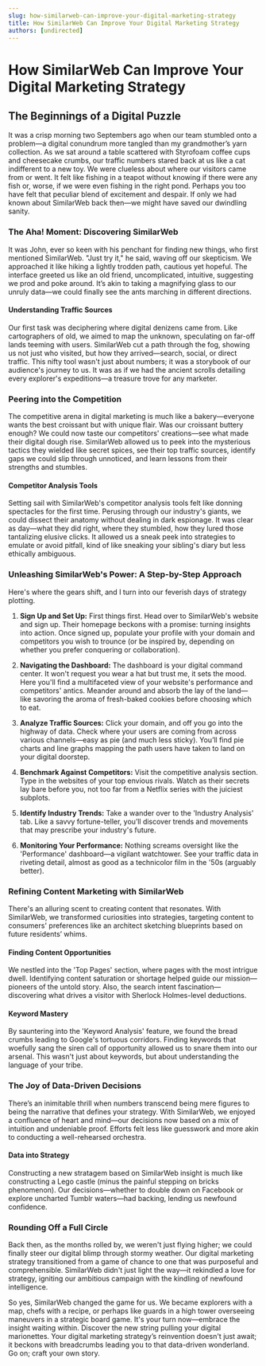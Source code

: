 ```yaml
---
slug: how-similarweb-can-improve-your-digital-marketing-strategy
title: How SimilarWeb Can Improve Your Digital Marketing Strategy
authors: [undirected]
---
```



# How SimilarWeb Can Improve Your Digital Marketing Strategy

## The Beginnings of a Digital Puzzle

It was a crisp morning two Septembers ago when our team stumbled onto a problem—a digital conundrum more tangled than my grandmother’s yarn collection. As we sat around a table scattered with Styrofoam coffee cups and cheesecake crumbs, our traffic numbers stared back at us like a cat indifferent to a new toy. We were clueless about where our visitors came from or went. It felt like fishing in a teapot without knowing if there were any fish or, worse, if we were even fishing in the right pond. Perhaps you too have felt that peculiar blend of excitement and despair. If only we had known about SimilarWeb back then—we might have saved our dwindling sanity.

### The Aha! Moment: Discovering SimilarWeb

It was John, ever so keen with his penchant for finding new things, who first mentioned SimilarWeb. "Just try it," he said, waving off our skepticism. We approached it like hiking a lightly trodden path, cautious yet hopeful. The interface greeted us like an old friend, uncomplicated, intuitive, suggesting we prod and poke around. It’s akin to taking a magnifying glass to our unruly data—we could finally see the ants marching in different directions.

#### Understanding Traffic Sources

Our first task was deciphering where digital denizens came from. Like cartographers of old, we aimed to map the unknown, speculating on far-off lands teeming with users. SimilarWeb cut a path through the fog, showing us not just who visited, but how they arrived—search, social, or direct traffic. This nifty tool wasn't just about numbers; it was a storybook of our audience's journey to us. It was as if we had the ancient scrolls detailing every explorer's expeditions—a treasure trove for any marketer.

### Peering into the Competition

The competitive arena in digital marketing is much like a bakery—everyone wants the best croissant but with unique flair. Was our croissant buttery enough? We could now taste our competitors' creations—see what made their digital dough rise. SimilarWeb allowed us to peek into the mysterious tactics they wielded like secret spices, see their top traffic sources, identify gaps we could slip through unnoticed, and learn lessons from their strengths and stumbles.

#### Competitor Analysis Tools

Setting sail with SimilarWeb's competitor analysis tools felt like donning spectacles for the first time. Perusing through our industry's giants, we could dissect their anatomy without dealing in dark espionage. It was clear as day—what they did right, where they stumbled, how they lured those tantalizing elusive clicks. It allowed us a sneak peek into strategies to emulate or avoid pitfall, kind of like sneaking your sibling's diary but less ethically ambiguous.

### Unleashing SimilarWeb's Power: A Step-by-Step Approach

Here's where the gears shift, and I turn into our feverish days of strategy plotting.

1. **Sign Up and Set Up:** First things first. Head over to SimilarWeb's website and sign up. Their homepage beckons with a promise: turning insights into action. Once signed up, populate your profile with your domain and competitors you wish to trounce (or be inspired by, depending on whether you prefer conquering or collaboration).

2. **Navigating the Dashboard:** The dashboard is your digital command center. It won't request you wear a hat but trust me, it sets the mood. Here you'll find a multifaceted view of your website's performance and competitors' antics. Meander around and absorb the lay of the land—like savoring the aroma of fresh-baked cookies before choosing which to eat.

3. **Analyze Traffic Sources:** Click your domain, and off you go into the highway of data. Check where your users are coming from across various channels—easy as pie (and much less sticky). You’ll find pie charts and line graphs mapping the path users have taken to land on your digital doorstep.

4. **Benchmark Against Competitors:** Visit the competitive analysis section. Type in the websites of your top envious rivals. Watch as their secrets lay bare before you, not too far from a Netflix series with the juiciest subplots.

5. **Identify Industry Trends:** Take a wander over to the 'Industry Analysis' tab. Like a savvy fortune-teller, you’ll discover trends and movements that may prescribe your industry's future.

6. **Monitoring Your Performance:** Nothing screams oversight like the 'Performance' dashboard—a vigilant watchtower. See your traffic data in riveting detail, almost as good as a technicolor film in the '50s (arguably better).

### Refining Content Marketing with SimilarWeb

There's an alluring scent to creating content that resonates. With SimilarWeb, we transformed curiosities into strategies, targeting content to consumers' preferences like an architect sketching blueprints based on future residents’ whims.

#### Finding Content Opportunities

We nestled into the 'Top Pages' section, where pages with the most intrigue dwell. Identifying content saturation or shortage helped guide our mission—pioneers of the untold story. Also, the search intent fascination—discovering what drives a visitor with Sherlock Holmes-level deductions.

#### Keyword Mastery

By sauntering into the 'Keyword Analysis' feature, we found the bread crumbs leading to Google's tortuous corridors. Finding keywords that woefully sang the siren call of opportunity allowed us to snare them into our arsenal. This wasn't just about keywords, but about understanding the language of your tribe.

### The Joy of Data-Driven Decisions

There’s an inimitable thrill when numbers transcend being mere figures to being the narrative that defines your strategy. With SimilarWeb, we enjoyed a confluence of heart and mind—our decisions now based on a mix of intuition and undeniable proof. Efforts felt less like guesswork and more akin to conducting a well-rehearsed orchestra.

#### Data into Strategy

Constructing a new stratagem based on SimilarWeb insight is much like constructing a Lego castle (minus the painful stepping on bricks phenomenon). Our decisions—whether to double down on Facebook or explore uncharted Tumblr waters—had backing, lending us newfound confidence.

### Rounding Off a Full Circle

Back then, as the months rolled by, we weren't just flying higher; we could finally steer our digital blimp through stormy weather. Our digital marketing strategy transitioned from a game of chance to one that was purposeful and comprehensible. SimilarWeb didn't just light the way—it rekindled a love for strategy, igniting our ambitious campaign with the kindling of newfound intelligence.

So yes, SimilarWeb changed the game for us. We became explorers with a map, chefs with a recipe, or perhaps like guards in a high tower overseeing maneuvers in a strategic board game. It's your turn now—embrace the insight waiting within. Discover the new string pulling your digital marionettes. Your digital marketing strategy’s reinvention doesn't just await; it beckons with breadcrumbs leading you to that data-driven wonderland. Go on; craft your own story.